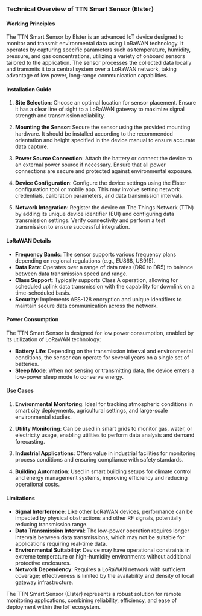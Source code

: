 ### Technical Overview of TTN Smart Sensor (Elster)

#### Working Principles
The TTN Smart Sensor by Elster is an advanced IoT device designed to monitor and transmit environmental data using LoRaWAN technology. It operates by capturing specific parameters such as temperature, humidity, pressure, and gas concentrations, utilizing a variety of onboard sensors tailored to the application. The sensor processes the collected data locally and transmits it to a central system over a LoRaWAN network, taking advantage of low power, long-range communication capabilities.

#### Installation Guide

1. **Site Selection**: Choose an optimal location for sensor placement. Ensure it has a clear line of sight to a LoRaWAN gateway to maximize signal strength and transmission reliability.

2. **Mounting the Sensor**: Secure the sensor using the provided mounting hardware. It should be installed according to the recommended orientation and height specified in the device manual to ensure accurate data capture.

3. **Power Source Connection**: Attach the battery or connect the device to an external power source if necessary. Ensure that all power connections are secure and protected against environmental exposure.

4. **Device Configuration**: Configure the device settings using the Elster configuration tool or mobile app. This may involve setting network credentials, calibration parameters, and data transmission intervals.

5. **Network Integration**: Register the device on The Things Network (TTN) by adding its unique device identifier (EUI) and configuring data transmission settings. Verify connectivity and perform a test transmission to ensure successful integration.

#### LoRaWAN Details

- **Frequency Bands**: The sensor supports various frequency plans depending on regional regulations (e.g., EU868, US915).
- **Data Rate**: Operates over a range of data rates (DR0 to DR5) to balance between data transmission speed and range.
- **Class Support**: Typically supports Class A operation, allowing for scheduled uplink data transmission with the capability for downlink on a time-scheduled basis.
- **Security**: Implements AES-128 encryption and unique identifiers to maintain secure data communication across the network.

#### Power Consumption

The TTN Smart Sensor is designed for low power consumption, enabled by its utilization of LoRaWAN technology:
- **Battery Life**: Depending on the transmission interval and environmental conditions, the sensor can operate for several years on a single set of batteries.
- **Sleep Mode**: When not sensing or transmitting data, the device enters a low-power sleep mode to conserve energy.

#### Use Cases

1. **Environmental Monitoring**: Ideal for tracking atmospheric conditions in smart city deployments, agricultural settings, and large-scale environmental studies.

2. **Utility Monitoring**: Can be used in smart grids to monitor gas, water, or electricity usage, enabling utilities to perform data analysis and demand forecasting.

3. **Industrial Applications**: Offers value in industrial facilities for monitoring process conditions and ensuring compliance with safety standards.

4. **Building Automation**: Used in smart building setups for climate control and energy management systems, improving efficiency and reducing operational costs.

#### Limitations

- **Signal Interference**: Like other LoRaWAN devices, performance can be impacted by physical obstructions and other RF signals, potentially reducing transmission range.
- **Data Transmission Interval**: The low-power operation requires longer intervals between data transmissions, which may not be suitable for applications requiring real-time data.
- **Environmental Suitability**: Device may have operational constraints in extreme temperature or high-humidity environments without additional protective enclosures.
- **Network Dependency**: Requires a LoRaWAN network with sufficient coverage; effectiveness is limited by the availability and density of local gateway infrastructure.

The TTN Smart Sensor (Elster) represents a robust solution for remote monitoring applications, combining reliability, efficiency, and ease of deployment within the IoT ecosystem.